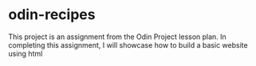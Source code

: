 # odin-recipes
This project is an assignment from the Odin Project lesson plan. 
In completing this assignment, I will showcase how to build a basic website using html